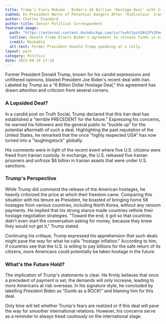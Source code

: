 ```yaml
---
title: Trump's Fiery Rebuke - Biden's $6 Billion 'Hostage Deal' with Iran
subhed: Ex-President Warns of Potential Dangers After 'Ridiculous' Iran Agreement
author: Charles Standard
author-title: Senior Political Correspondent
featured-image: 
  path: "https://external-content.duckduckgo.com/iu/?u=https%3A%2F%2Fmondrian.mashable.com%2Fuploads%25252Fcard%25252Fimage%25252F808086%25252F13aab4e8-26c1-430a-977e-0991b8089f87.jpg%25252Foriginal.jpg%3Fsignature%3DhLCE9FSMFRUVfjWBc7iE-6RmPMk%3D%26source%3Dhttps%3A%252F%252Fblueprint-api-production.s3.amazonaws.com&f=1&nofb=1&ipt=b836e4026d88cf3e897ad6c5a3785efd056e69d7729d18fa8c14136de70c0f28&ipo=images"
  cutline: Donald Trump blasts Biden's agreement to release funds in exchange for hostages.
  credit: Mashable
  alt-text: Former President Donald Trump speaking at a rally.
layout: post
category: Politics
date: 2023-09-18 17:10
---
```


Former President Donald Trump, known for his candid expressions and unfiltered opinions, blasted President Joe Biden's recent deal with Iran. Labeled by Trump as a "6 Billion Dollar Hostage Deal," this agreement has drawn attention and criticism from several corners.

### A Lopsided Deal?

In a candid post on Truth Social, Trump declared that this Iran deal has established a "terrible PRECEDENT for the future." Expressing his concerns, he warned his followers and the general public to "buckle up" for the potential aftermath of such a deal. Highlighting the past reputation of the United States, he remarked that the once "highly respected USA" has now turned into a "laughingstock" globally. 

His comments were in light of the recent event where five U.S. citizens were freed from Iranian custody. In exchange, the U.S. released five Iranian prisoners and unfroze $6 billion in Iranian assets that were under U.S. sanctions.

### Trump's Perspective

While Trump did commend the release of the American hostages, he heavily criticized the price at which their freedom came. Comparing this situation with his tenure as President, he boasted of bringing home 58 hostages from various countries, including North Korea, without any ransom payments. He implied that his strong stance made countries rethink their hostage negotiation strategies. "Toward the end, it got so that countries didn't even start the conversation asking for money, because they knew they would not get it," Trump stated.

Continuing his critique, Trump expressed his apprehension that such deals might pave the way for what he calls "hostage inflation." According to him, if countries see that the U.S. is willing to pay billions for the safe return of its citizens, more Americans could potentially be taken hostage in the future.

### What's the Future Hold?

The implication of Trump's statements is clear. He firmly believes that once a precedent of payment is set, the demands will only increase, leading to more Americans at risk overseas. In his signature style, he concluded by labelling President Biden as "Dumb as a ROCK!" and blaming him for this deal.

Only time will tell whether Trump's fears are realized or if this deal will pave the way for smoother international relations. However, his concerns serve as a reminder to always tread cautiously on the international stage. 
